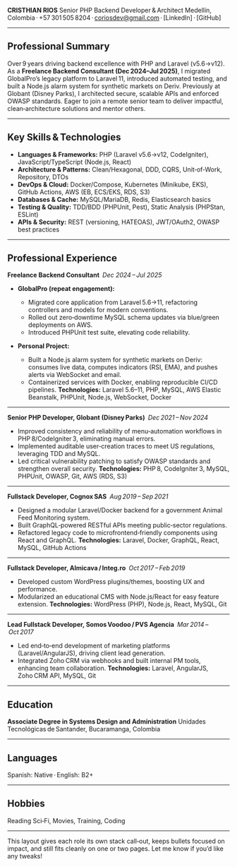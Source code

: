 
**CRISTHIAN RIOS**
Senior PHP Backend Developer & Architect
Medellín, Colombia · +57 301 505 8204 · [coriosdev@gmail.com](mailto:coriosdev@gmail.com) · \[LinkedIn] · \[GitHub]

---

## Professional Summary

Over 9 years driving backend excellence with PHP and Laravel (v5.6→v12). As a **Freelance Backend Consultant (Dec 2024–Jul 2025)**, I migrated GlobalPro’s legacy platform to Laravel 11, introduced automated testing, and built a Node.js alarm system for synthetic markets on Deriv. Previously at Globant (Disney Parks), I architected secure, scalable APIs and enforced OWASP standards. Eager to join a remote senior team to deliver impactful, clean‑architecture solutions and mentor others.

---

## Key Skills & Technologies

* **Languages & Frameworks:** PHP (Laravel v5.6→v12, CodeIgniter), JavaScript/TypeScript (Node.js, React)
* **Architecture & Patterns:** Clean/Hexagonal, DDD, CQRS, Unit‑of‑Work, Repository, DTOs
* **DevOps & Cloud:** Docker/Compose, Kubernetes (Minikube, EKS), GitHub Actions, AWS (EB, ECS/EKS, RDS, S3)
* **Databases & Cache:** MySQL/MariaDB, Redis, Elasticsearch basics
* **Testing & Quality:** TDD/BDD (PHPUnit, Pest), Static Analysis (PHPStan, ESLint)
* **APIs & Security:** REST (versioning, HATEOAS), JWT/OAuth2, OWASP best practices

---

## Professional Experience

**Freelance Backend Consultant** *Dec 2024 – Jul 2025*

* **GlobalPro (repeat engagement):**

  * Migrated core application from Laravel 5.6→11, refactoring controllers and models for modern conventions.
  * Rolled out zero‑downtime MySQL schema updates via blue/green deployments on AWS.
  * Introduced PHPUnit test suite, elevating code reliability.
* **Personal Project:**

  * Built a Node.js alarm system for synthetic markets on Deriv: consumes live data, computes indicators (RSI, EMA), and pushes alerts via WebSocket and email.
  * Containerized services with Docker, enabling reproducible CI/CD pipelines.
    **Technologies:** Laravel 5.6–11, PHP, MySQL, AWS Elastic Beanstalk, PHPUnit, Node.js, WebSocket, Docker

---

**Senior PHP Developer, Globant (Disney Parks)** *Dec 2021 – Nov 2024*

* Improved consistency and reliability of menu‑automation workflows in PHP 8/CodeIgniter 3, eliminating manual errors.
* Implemented auditable user‑creation traces to meet US regulations, leveraging TDD and MySQL.
* Led critical vulnerability patching to satisfy OWASP standards and strengthen overall security.
  **Technologies:** PHP 8, CodeIgniter 3, MySQL, PHPUnit, OWASP, Git, AWS (RDS, S3)

---

**Fullstack Developer, Cognox SAS** *Aug 2019 – Sep 2021*

* Designed a modular Laravel/Docker backend for a government Animal Feed Monitoring system.
* Built GraphQL‑powered RESTful APIs meeting public‑sector regulations.
* Refactored legacy code to microfrontend‑friendly components using React and GraphQL.
  **Technologies:** Laravel, Docker, GraphQL, React, MySQL, GitHub Actions

---

**Fullstack Developer, Almicava / Integ.ro** *Oct 2017 – Feb 2019*

* Developed custom WordPress plugins/themes, boosting UX and performance.
* Modularized an educational CMS with Node.js/React for easy feature extension.
  **Technologies:** WordPress (PHP), Node.js, React, MySQL, Git

---

**Lead Fullstack Developer, Somos Voodoo / PVS Agencia** *Mar 2014 – Oct 2017*

* Led end‑to‑end development of marketing platforms (Laravel/AngularJS), driving client lead generation.
* Integrated Zoho CRM via webhooks and built internal PM tools, enhancing team collaboration.
  **Technologies:** Laravel, AngularJS, Zoho CRM API, MySQL, Git

---

## Education

**Associate Degree in Systems Design and Administration**
Unidades Tecnológicas de Santander, Bucaramanga, Colombia

---

## Languages

Spanish: Native · English: B2+

---

## Hobbies

Reading Sci‑Fi, Movies, Training, Coding

---

This layout gives each role its own stack call‑out, keeps bullets focused on impact, and still fits cleanly on one or two pages. Let me know if you’d like any tweaks!
